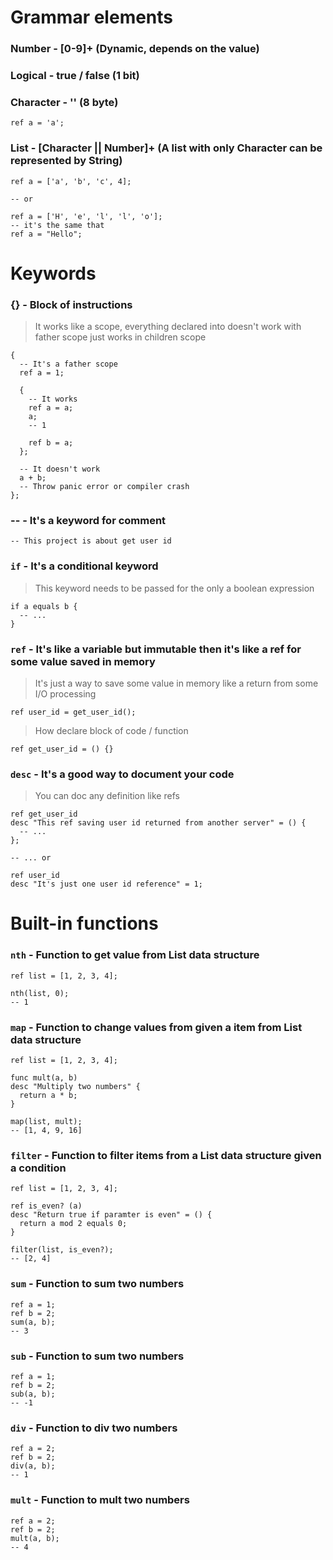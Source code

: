 # Grammar elements

### Number - [0-9]+ (Dynamic, depends on the value)

### Logical - true / false (1 bit)

### Character - '' (8 byte)
```
ref a = 'a';
```

### List - [Character || Number]+ (A list with only Character can be represented by String)
```
ref a = ['a', 'b', 'c', 4];

-- or

ref a = ['H', 'e', 'l', 'l', 'o'];
-- it's the same that
ref a = "Hello";
```

# Keywords

### {} - Block of instructions
> It works like a scope, everything declared into doesn't work with father scope just works in children scope
```
{
  -- It's a father scope
  ref a = 1;

  {
    -- It works
    ref a = a;
    a;
    -- 1

    ref b = a;
  };

  -- It doesn't work
  a + b;
  -- Throw panic error or compiler crash
};
``` 

### -- - It's a keyword for comment
```
-- This project is about get user id
```

### `if` - It's a conditional keyword
> This keyword needs to be passed for the only a boolean expression
```
if a equals b {
  -- ...
}
```

### `ref` - It's like a variable but immutable then it's like a ref for some value saved in memory
> It's just a way to save some value in memory like a return from some I/O processing
```
ref user_id = get_user_id();
```
> How declare block of code / function
```
ref get_user_id = () {}
```

### `desc` - It's a good way to document your code
> You can doc any definition like refs
```
ref get_user_id
desc "This ref saving user id returned from another server" = () {
  -- ...
};

-- ... or

ref user_id
desc "It's just one user id reference" = 1;
```

# Built-in functions
### `nth` - Function to get value from List data structure
```
ref list = [1, 2, 3, 4];

nth(list, 0);
-- 1
```

### `map` - Function to change values from given a item from List data structure
```
ref list = [1, 2, 3, 4];

func mult(a, b)
desc "Multiply two numbers" {
  return a * b;
}

map(list, mult);
-- [1, 4, 9, 16]
```

### `filter` - Function to filter items from a List data structure given a condition
```
ref list = [1, 2, 3, 4];

ref is_even? (a)
desc "Return true if paramter is even" = () {
  return a mod 2 equals 0;
}

filter(list, is_even?);
-- [2, 4]
```

### `sum` - Function to sum two numbers
```
ref a = 1;
ref b = 2;
sum(a, b);
-- 3
```

### `sub` - Function to sum two numbers
```
ref a = 1;
ref b = 2;
sub(a, b);
-- -1
```

### `div` - Function to div two numbers
```
ref a = 2;
ref b = 2;
div(a, b);
-- 1
```

### `mult` - Function to mult two numbers
```
ref a = 2;
ref b = 2;
mult(a, b);
-- 4
```
